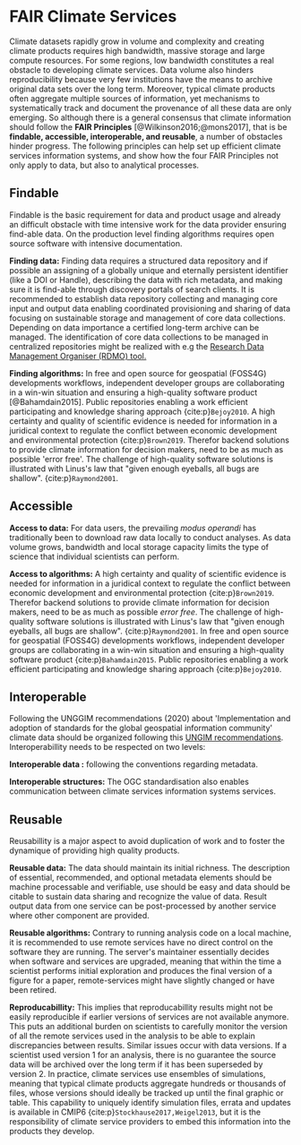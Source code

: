 # FAIR Climate Services

Climate datasets rapidly grow in volume and complexity and creating climate products requires high bandwidth, massive storage and large compute resources. For some regions, low bandwidth constitutes a real obstacle to developing climate services. Data volume also hinders reproducibility because very few institutions have the means to archive original data sets over the long term. Moreover, typical climate products often aggregate multiple sources of information, yet mechanisms to systematically track and document the provenance of all these data are only emerging. So although there is a general consensus that climate information should follow the **FAIR Principles** [@Wilkinson2016;@mons2017], that is be **findable, accessible, interoperable, and reusable**, a number of obstacles hinder progress. The following principles can help set up efficient climate services information systems, and show how the four FAIR Principles not only apply to data, but also to analytical processes.

## Findable
Findable is the basic requirement for data and product usage and already an difficult obstacle with time intensive work for the data provider ensuring find-able data. On the production level finding algorithms requires open source software with intensive documentation.

**Finding data:**
Finding data requires a structured data repository and if possible an assigning of a globally unique and eternally persistent identifier (like a DOI or Handle), describing the data with rich metadata, and making sure it is find-able through discovery portals of search clients. It is recommended to establish data repository collecting and managing core input and output data enabling coordinated provisioning and sharing of data focusing on sustainable storage and management of core data collections. Depending on data importance a certified long-term archive can be managed. The identification of core data collections to be managed in centralized repositories might be realized with e.g the [Research Data Management Organiser (RDMO) tool.](https://rdmorganiser.github.io/)

**Finding algorithms:**
In free and open source for geospatial (FOSS4G) developments workflows, independent developer groups are collaborating in a win-win situation and ensuring a high-quality software product [@Bahamdain2015]. Public repositories enabling a work efficient participating and knowledge sharing approach {cite:p}`Bejoy2010`. A high certainty and quality of scientific evidence is needed for information in a juridical context to regulate the conflict between economic development and environmental protection {cite:p}`Brown2019`. Therefor backend solutions to provide climate information for decision makers, need to be as much as possible 'error free'. The challenge of high-quality software solutions is illustrated with Linus's law that "given enough eyeballs, all bugs are shallow". {cite:p}`Raymond2001`.

## Accessible
**Access to data:**
For data users, the prevailing *modus operandi* has traditionally been to download raw data locally to conduct analyses. As data volume grows, bandwidth and local storage capacity limits the type of science that individual scientists can perform.

**Access to algorithms:**
A high certainty and quality of scientific evidence is needed for information in a juridical context to regulate the conflict between economic development and environmental protection {cite:p}`Brown2019`. Therefor backend solutions to provide climate information for decision makers, need to be as much as possible *error free*. The challenge of high-quality software solutions is illustrated with Linus's law that "given enough eyeballs, all bugs are shallow". {cite:p}`Raymond2001`. In free and open source for geospatial (FOSS4G) developments workflows, independent developer groups are collaborating in a win-win situation and ensuring a high-quality software product {cite:p}`Bahamdain2015`. Public repositories enabling a work efficient participating and knowledge sharing approach {cite:p}`Bejoy2010`.

## Interoperable
Following the UNGGIM recommendations (2020) about 'Implementation and adoption of standards for the global geospatial information community' climate data should be organized following this [UNGIM recommendations](http://ggim.un.org/meetings/GGIM-committee/10th-Session/documents/E-C.20-2020-33-Add_1-Implementation-and-Adoption-of-Standards-21Jul2020.pdf).
Interoperabillity needs to be respected on two levels:

**Interoperable data :**
following the conventions regarding metadata.

**Interoperable structures:**
The OGC standardisation also enables communication between climate services information systems services.

## Reusable

Reusabillity is a major aspect to avoid duplication of work and to foster the dynamique of providing high quality products.

**Reusable data:**
The data should maintain its initial richness. The description of essential, recommended, and optional metadata elements should be machine processable and verifiable, use should be easy and data should be citable to sustain data sharing and recognize the value of data. Result output data from one service can be post-processed by another service where other component are provided.

**Reusable algorithms:**
Contrary to running analysis code on a local machine, it is recommended to use remote services have no direct control on the software they are running. The server's maintainer essentially decides when software and services are upgraded, meaning that within the time a scientist performs initial exploration and produces the final version of a figure for a paper, remote-services might have slightly changed or have been retired.

**Reproducabillity:**
This implies that reproducabillity results might not be easily reproducible if earlier versions of services are not available anymore. This puts an additional burden on scientists to carefully monitor the version of all the remote services used in the analysis to be able to explain discrepancies between results. Similar issues occur with data versions. If a scientist used version 1 for an analysis, there is no guarantee the source data will be archived over the long term if it has been superseded by version 2. In practice, climate services use ensembles of simulations, meaning that typical climate products aggregate hundreds or thousands of files, whose versions should ideally be tracked up until the final graphic or table. This capability to uniquely identify simulation files, errata and updates is available in CMIP6 {cite:p}`Stockhause2017,Weigel2013`, but it is the responsibility of climate service providers to embed this information into the products they develop.
